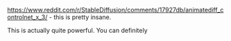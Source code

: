 https://www.reddit.com/r/StableDiffusion/comments/17927db/animatediff_controlnet_x_3/ - this is pretty insane.

This is actually quite powerful. You can definitely 